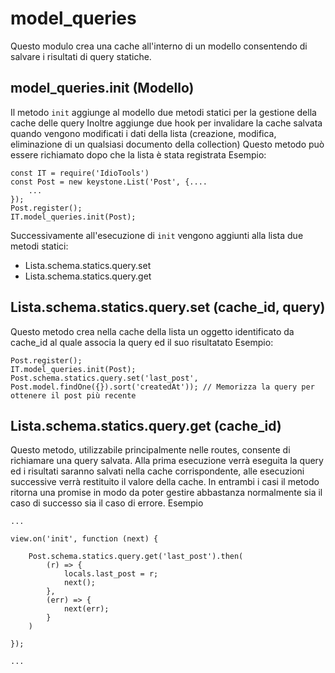 # model_queries
Questo modulo crea una cache all'interno di un modello consentendo di salvare i risultati di query statiche.

## model_queries.init (Modello)
Il metodo ``init`` aggiunge al modello due metodi statici per la gestione della cache delle query
Inoltre aggiunge due hook per invalidare la cache salvata quando vengono modificati i dati della lista (creazione, modifica, eliminazione di un qualsiasi documento della collection)
Questo metodo può essere richiamato dopo che la lista è stata registrata
Esempio:
```
const IT = require('IdioTools')
const Post = new keystone.List('Post', {....
    ...
});
Post.register();
IT.model_queries.init(Post);
```

Successivamente all'esecuzione di ``init`` vengono aggiunti alla lista due metodi statici:
- Lista.schema.statics.query.set
- Lista.schema.statics.query.get

## Lista.schema.statics.query.set (cache_id, query)
Questo metodo crea nella cache della lista un oggetto identificato da cache_id al quale associa la query ed il suo risultatato
Esempio:
```
Post.register();
IT.model_queries.init(Post);
Post.schema.statics.query.set('last_post', Post.model.findOne({}).sort('createdAt')); // Memorizza la query per ottenere il post più recente
```
## Lista.schema.statics.query.get (cache_id)
Questo metodo, utilizzabile principalmente nelle routes, consente di richiamare una query salvata.
Alla prima esecuzione verrà eseguita la query ed i risultati saranno salvati nella cache corrispondente, alle esecuzioni successive verrà restituito il valore della cache.
In entrambi i casi il metodo ritorna una promise in modo da poter gestire abbastanza normalmente sia il caso di successo sia il caso di errore.
Esempio
```
...

view.on('init', function (next) {

    Post.schema.statics.query.get('last_post').then(
        (r) => {
            locals.last_post = r;
            next();
        },
        (err) => {
            next(err);
        }
    )

});

...
```
